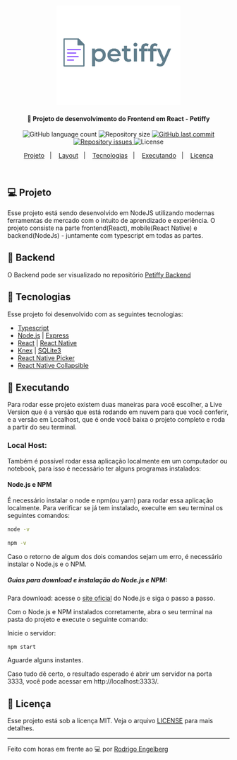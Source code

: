 <p align="center">
   <img src=".github/logo.png" alt="delicinha" width="280"/>
</p>

<!-- <h1 align="center">
    <img alt="Petiffy" title="#delicinha" src=".github/logo.svg" width="250px" />
</h1>-->

<h4 align="center">
  🚀 Projeto de desenvolvimento do Frontend em React - Petiffy
</h4>

<p align="center">
  <img alt="GitHub language count" src="https://img.shields.io/github/languages/count/rodrigoengelberg/petiffy-frontend">

  <img alt="Repository size" src="https://img.shields.io/github/repo-size/rodrigoengelberg/petiffy-frontend">
  
  <a href="https://github.com/rodrigoengelberg/petiffy-frontend/commits/master">
    <img alt="GitHub last commit" src="https://img.shields.io/github/last-commit/rodrigoengelberg/petiffy-frontend">
  </a>

  <a href="https://github.com/rodrigoengelberg/petiffy-frontend/issues">
    <img alt="Repository issues" src="https://img.shields.io/github/issues/rodrigoengelberg/petiffy-frontend">
  </a>

  <img alt="License" src="https://img.shields.io/badge/license-MIT-brightgreen">
</p>

<p align="center">
  <a href="#-projeto">Projeto</a>&nbsp;&nbsp;&nbsp;|&nbsp;&nbsp;&nbsp;
  <a href="#-layout">Layout</a>&nbsp;&nbsp;&nbsp;|&nbsp;&nbsp;&nbsp;
  <a href="#rocket-tecnologias">Tecnologias</a>&nbsp;&nbsp;&nbsp;|&nbsp;&nbsp;&nbsp;
  <a href="#rocket-executando">Executando</a>&nbsp;&nbsp;&nbsp;|&nbsp;&nbsp;&nbsp;
  <a href="#memo-licença">Licença</a>
</p>
<br>

## 💻 Projeto

Esse projeto está sendo desenvolvido em NodeJS utilizando modernas ferramentas de mercado com o intuito de aprendizado e experiência. O projeto consiste na parte frontend(React), mobile(React Native) e backend(NodeJs) - juntamente com typescript em todas as partes.

## 🎨 Backend

O Backend pode ser visualizado no repositório [Petiffy Backend ](https://github.com/rodrigoengelberg/petiffy-backend)

## :rocket: Tecnologias

Esse projeto foi desenvolvido com as seguintes tecnologias:

- [Typescript](https://www.typescriptlang.org/)
- [Node.js](https://nodejs.org/en/) | [Express](https://expressjs.com/pt-br/)
- [React](https://reactjs.org/) | [React Native](https://reactnative.dev/)
- [Knex](http://knexjs.org/) | [SQLite3](https://www.sqlite.org/index.html)
- [React Native Picker](https://github.com/react-native-picker/picker) 
- [React Native Collapsible ](https://github.com/oblador/react-native-collapsible)

## :rocket: Executando

Para rodar esse projeto existem duas maneiras para você escolher, a Live Version que é a versão que está rodando em nuvem para que você conferir, e a versão em Localhost, que é onde você baixa o projeto completo e roda a partir do seu terminal.

### Local Host:
Também é possível rodar essa aplicação localmente em um computador ou notebook, para isso é necessário ter alguns programas instalados:

#### Node.js e NPM

É necessário instalar o node e npm(ou yarn) para rodar essa aplicação localmente. Para verificar se já tem instalado, execulte em seu terminal os seguintes comandos:
```sh
node -v
```
```sh
npm -v
```
Caso o retorno de algum dos dois comandos sejam um erro, é necessário instalar o Node.js e o NPM.

##### Guias para download e instalação do Node.js e NPM:
Para download: acesse o [site oficial](https://nodejs.org/en/) do Node.js e siga o passo a passo.

Com o Node.js e NPM instalados corretamente, abra o seu terminal na pasta do projeto e  execute o seguinte comando:

Inicie o servidor:
```sh
npm start
```

Aguarde alguns instantes.

Caso tudo dê certo, o resultado esperado é abrir um servidor na porta 3333, você pode acessar em http://localhost:3333/.

## :memo: Licença

Esse projeto está sob a licença MIT. Veja o arquivo [LICENSE](LICENSE.md) para mais detalhes.

---

Feito com horas em frente ao :computer: por [Rodrigo Engelberg](https://www.linkedin.com/in/rodrigoengelberg/)

